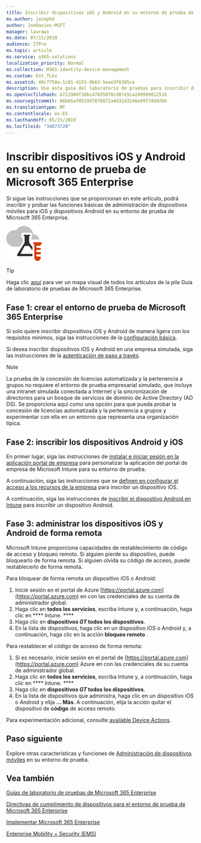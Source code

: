```yaml
---
title: Inscribir dispositivos iOS y Android en su entorno de prueba de Microsoft 365 Enterprise
ms.author: josephd
author: JoeDavies-MSFT
manager: laurawi
ms.date: 07/11/2018
audience: ITPro
ms.topic: article
ms.service: o365-solutions
localization_priority: Normal
ms.collection: M365-identity-device-management
ms.custom: Ent_TLGs
ms.assetid: 49c7758a-1c01-4153-9b63-5eae3f6305ce
description: Use esta guía del laboratorio de pruebas para inscribir dispositivos en el entorno de prueba de Microsoft 365 y administrarlos de forma remota.
ms.openlocfilehash: b72298df3dbc470358f8cd87e5ca249999812516
ms.sourcegitcommit: 66bb5af851947078872a4d31d3246e69f7dd42bb
ms.translationtype: MT
ms.contentlocale: es-ES
ms.lasthandoff: 05/15/2019
ms.locfileid: "34073720"
---
```

# <a name="enroll-ios-and-android-devices-in-your-microsoft-365-enterprise-test-environment"></a>Inscribir dispositivos iOS y Android en su entorno de prueba de Microsoft 365 Enterprise

Si sigue las instrucciones que se proporcionan en este artículo, podrá inscribir y probar las funciones básicas de administración de dispositivos móviles para iOS y dispositivos Android en su entorno de prueba de Microsoft 365 Enterprise.

![Guías de laboratorio de pruebas para Microsoft Cloud](media/m365-enterprise-test-lab-guides/cloud-tlg-icon.png)
  
> [!TIP]
> Haga clic [aquí](https://aka.ms/m365etlgstack) para ver un mapa visual de todos los artículos de la pila Guía de laboratorio de pruebas de Microsoft 365 Enterprise.

## <a name="phase-1-build-out-your-microsoft-365-enterprise-test-environment"></a>Fase 1: crear el entorno de prueba de Microsoft 365 Enterprise

Si solo quiere inscribir dispositivos iOS y Android de manera ligera con los requisitos mínimos, siga las instrucciones de la [configuración básica](lightweight-base-configuration-microsoft-365-enterprise.md).
  
Si desea inscribir dispositivos iOS y Android en una empresa simulada, siga las instrucciones de la [autenticación de paso a través](pass-through-auth-m365-ent-test-environment.md).
  
> [!NOTE]
> La prueba de la concesión de licencias automatizada y la pertenencia a grupos no requiere el entorno de prueba empresarial simulado, que incluye una intranet simulada conectada a Internet y la sincronización de directorios para un bosque de servicios de dominio de Active Directory (AD DS). Se proporciona aquí como una opción para que pueda probar la concesión de licencias automatizada y la pertenencia a grupos y experimentar con ella en un entorno que representa una organización típica. 
>  

## <a name="phase-2-enroll-your-ios-and-android-devices"></a>Fase 2: inscribir los dispositivos Android y iOS

En primer lugar, siga las instrucciones de [instalar e iniciar sesión en la aplicación portal de empresa](https://docs.microsoft.com/intune-user-help/install-and-sign-in-to-the-intune-company-portal-app-ios) para personalizar la aplicación del portal de empresa de Microsoft Intune para su entorno de prueba.

A continuación, siga las instrucciones que se [definen en configurar el acceso a los recursos de la empresa](https://docs.microsoft.com/intune-user-help/enroll-your-device-in-intune-ios) para inscribir un dispositivo iOS.

A continuación, siga las instrucciones de [inscribir el dispositivo Android en Intune](https://docs.microsoft.com/intune-user-help/enroll-your-device-in-intune-android) para inscribir un dispositivo Android.

## <a name="phase-3-manage-your-ios-and-android-devices-remotely"></a>Fase 3: administrar los dispositivos iOS y Android de forma remota

Microsoft Intune proporciona capacidades de restablecimiento de código de acceso y bloqueo remoto. Si alguien pierde su dispositivo, puede bloquearlo de forma remota. Si alguien olvida su código de acceso, puede restablecerlo de forma remota.
  
Para bloquear de forma remota un dispositivo iOS o Android:

1. Inicie sesión en el portal de Azure [https://portal.azure.com](https://portal.azure.com) en con las credenciales de su cuenta de administrador global.
2. Haga clic en **todos los servicios**, escriba Intune y, a continuación, haga clic en **** Intune. ****
3. Haga clic en **dispositivos _GT_ todos los dispositivos**.
4. En la lista de dispositivos, haga clic en un dispositivo iOS o Android y, a continuación, haga clic en la acción **bloqueo remoto** .

    
Para restablecer el código de acceso de forma remota:

1. Si es necesario, inicie sesión en el portal de [https://portal.azure.com](https://portal.azure.com) Azure en con las credenciales de su cuenta de administrador global.
2. Haga clic en **todos los servicios**, escriba Intune y, a continuación, haga clic en **** Intune. ****
3. Haga clic en **dispositivos _GT_ todos los dispositivos**.
4. En la lista de dispositivos que administra, haga clic en un dispositivo iOS o Android y elija **... Más**. A continuación, elija la acción quitar el dispositivo de **código** de acceso remoto.

Para experimentación adicional, consulte [available Device Actions](https://docs.microsoft.com/intune/device-management#available-device-actions).

    
## <a name="next-step"></a>Paso siguiente

Explore otras características y funciones de [Administración de dispositivos móviles](m365-enterprise-test-lab-guides.md#mobile-device-management) en su entorno de prueba.

## <a name="see-also"></a>Vea también

[Guías de laboratorio de pruebas de Microsoft 365 Enterprise](m365-enterprise-test-lab-guides.md)
  
[Directivas de cumplimiento de dispositivos para el entorno de prueba de Microsoft 365 Enterprise](mam-policies-for-your-microsoft-365-enterprise-dev-test-environment.md)
  
[Implementar Microsoft 365 Enterprise](deploy-microsoft-365-enterprise.md)

[Enterprise Mobility + Security (EMS)](https://www.microsoft.com/cloud-platform/enterprise-mobility-security)
